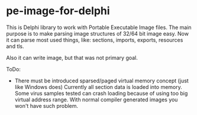 # pe-image-for-delphi

This is Delphi library to work with Portable Executable Image files.
The main purpose is to make parsing image structures of 32/64 bit image easy.
Now it can parse most used things, like: sections, imports, exports, resources and tls.

Also it can write image, but that was not primary goal.

ToDo:

- There must be introduced sparsed/paged virtual memory concept (just like Windows does)
  Currently all section data is loaded into memory.
  Some virus samples tested can crash loading because of using too big virtual address range.
  With normal compiler generated images you won't have such problem.
